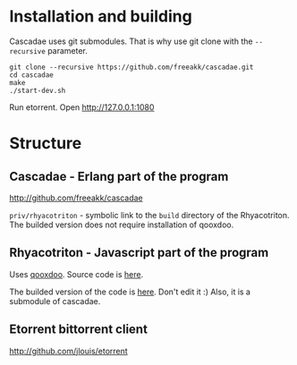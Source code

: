 Installation and building
=========================

Cascadae uses git submodules. That is why use git clone with the `--recursive`
parameter.

```
git clone --recursive https://github.com/freeakk/cascadae.git
cd cascadae
make
./start-dev.sh
```

Run etorrent.
Open http://127.0.0.1:1080


Structure
=========

Cascadae - Erlang part of the program
-------------------------------------

http://github.com/freeakk/cascadae 

`priv/rhyacotriton` - symbolic link to the `build` directory of the 
Rhyacotriton. The builded version does not require installation of qooxdoo.



Rhyacotriton - Javascript part of the program
---------------------------------------------

Uses [qooxdoo](qooxdoo.org).
Source code is [here](http://github.com/freeakk/rhyacotriton).

The builded version of the code is 
[here](http://github.com/freeakk/rhyacotriton-build).
Don't edit it :) 
Also, it is a submodule of cascadae.



Etorrent bittorrent client
--------------------------

http://github.com/jlouis/etorrent  

